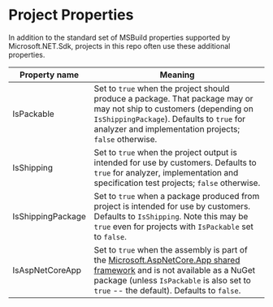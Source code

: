 Project Properties
==================

In addition to the standard set of MSBuild properties supported by Microsoft.NET.Sdk, projects in this repo often use these additional properties.

Property name      | Meaning
-------------------|--------------------------------------------------------------------------------------------
IsPackable         | Set to `true` when the project should produce a package. That package may or may not ship to customers (depending on `IsShippingPackage`). Defaults to `true` for analyzer and implementation projects; `false` otherwise.
IsShipping         | Set to `true` when the project output is intended for use by customers. Defaults to `true` for analyzer, implementation and specification test projects; `false` otherwise.
IsShippingPackage  | Set to `true` when a package produced from project is intended for use by customers. Defaults to `IsShipping`. Note this may be `true` even for projects with `IsPackable` set to `false`.
IsAspNetCoreApp    | Set to `true` when the assembly is part of the [Microsoft.AspNetCore.App shared framework](./SharedFramework.md) and is not available as a NuGet package (unless `IsPackable` is also set to `true` -- the default). Defaults to `false`.
